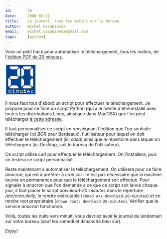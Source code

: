 ```yaml
---
id:       56
date:     2008-02-21
title:    Le journal, tous les matins sur le bureau
author:   Michel Casabianca
email:    michel.casabianca@gmail.com
tags:     [python]
---
```


Voici un petit hack pour automatiser le téléchargement, tous les matins, de [l'édition PDF de 20 minutes](http://www.20minutes.fr/pdf.php).

<!--more-->

![](20minutes.png)

Il nous faut tout d'abord un script pour effectuer le téléchargement. Je propose pour ce faire un script Python (qui a le mérite d'être installé avec toutes les distributions Linux, ainsi que dans MacOSX) que l'on peut télécharger [à cette adresse](http://www.sweetohm.net/arc/download-20-minutes.zip).

Il faut personnaliser ce script en renseignant l'édition que l'on souhaite télécharger (ici *BOR* pour Bordeaux), l'utilisateur pour lequel on doit effectuer le téléchargement (ici *casa*) ainsi que le répertoire dans lequel on téléchargera (ici *Desktop*, soit le bureau de l'utilisateur).

Ce script utilise curl pour effectuer le téléchargement. On l'installera, puis on testera ce script personnalisé.

Reste maintenant à automatiser le téléchargement. On utilisera pour ce faire *anacron*, qui est à préférer à *cron* car il n'est pas nécessaire que la machine tourne en permanence pour que le téléchargement soit effectué. Pour signaler à *anacron* que l'on demande à ce que ce script soit lancé chaque jour, il faut placer le script *download-20-minutes* dans le répertoire */etc/cron.daily*, le rendre exécutable (`chmod a+x download-20-minutes`) et en rendre root propriétaire (`chown root: download-20-minutes`). Vérifier que le service *anacron* fonctionne.

Voilà, toutes les nuits vers minuit, vous devriez avoir le journal du lendemain sur votre bureau (sauf les samedi et dimanche bien sûr).

*Enjoy!*

